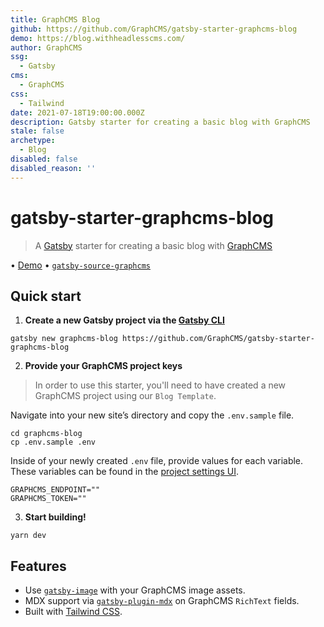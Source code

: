 ```yaml
---
title: GraphCMS Blog
github: https://github.com/GraphCMS/gatsby-starter-graphcms-blog
demo: https://blog.withheadlesscms.com/
author: GraphCMS
ssg:
  - Gatsby
cms:
  - GraphCMS
css:
  - Tailwind
date: 2021-07-18T19:00:00.000Z
description: Gatsby starter for creating a basic blog with GraphCMS
stale: false
archetype:
  - Blog
disabled: false
disabled_reason: ''
---
```


# gatsby-starter-graphcms-blog

> A [Gatsby](httsp://gatsbyjs.com) starter for creating a basic blog with [GraphCMS](https://graphcms.com)

• [Demo](https://gatsby-starter-graphcms-blog.vercel.app) • [`gatsby-source-graphcms`](https://github.com/GraphCMS/gatsby-source-graphcms)

## Quick start

1. **Create a new Gatsby project via the [Gatsby CLI](https://www.npmjs.com/package/gatsby-cli)**

```shell
gatsby new graphcms-blog https://github.com/GraphCMS/gatsby-starter-graphcms-blog
```

2. **Provide your GraphCMS project keys**

> In order to use this starter, you'll need to have created a new GraphCMS project using our `Blog Template`.

Navigate into your new site’s directory and copy the `.env.sample` file.

```shell
cd graphcms-blog
cp .env.sample .env
```

Inside of your newly created `.env` file, provide values for each variable. These variables can be found in the [project settings UI](https://graphcms.com/docs/guides/concepts/apis#working-with-apis).

```env
GRAPHCMS_ENDPOINT=""
GRAPHCMS_TOKEN=""
```

3. **Start building!**

```shell
yarn dev
```

## Features

- Use [`gatsby-image`](https://www.gatsbyjs.org/packages/gatsby-image) with your GraphCMS image assets.
- MDX support via [`gatsby-plugin-mdx`](https://www.gatsbyjs.org/packages/gatsby-plugin-mdx) on GraphCMS `RichText` fields.
- Built with [Tailwind CSS](https://tailwindcss.com/).
